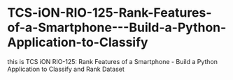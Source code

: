 # TCS-iON-RIO-125-Rank-Features-of-a-Smartphone---Build-a-Python-Application-to-Classify
this is TCS iON RIO-125: Rank Features of a Smartphone - Build a Python Application to Classify and Rank Dataset
